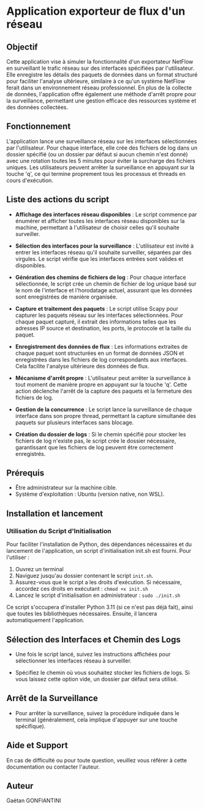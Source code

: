 # Application exporteur de flux d'un réseau

## Objectif

Cette application vise à simuler la fonctionnalité d'un exportateur NetFlow en surveillant le trafic réseau sur des interfaces spécifiées par l'utilisateur. Elle enregistre les détails des paquets de données dans un format structuré pour faciliter l'analyse ultérieure, similaire à ce qu'un système NetFlow ferait dans un environnement réseau professionnel. En plus de la collecte de données, l'application offre également une méthode d'arrêt propre pour la surveillance, permettant une gestion efficace des ressources système et des données collectées.

## Fonctionnement

L'application lance une surveillance réseau sur les interfaces sélectionnées par l'utilisateur. Pour chaque interface, elle crée des fichiers de log dans un dossier spécifié (ou un dossier par défaut si aucun chemin n'est donné) avec une rotation toutes les 5 minutes pour éviter la surcharge des fichiers uniques. Les utilisateurs peuvent arrêter la surveillance en appuyant sur la touche 'q', ce qui termine proprement tous les processus et threads en cours d'exécution.

## Liste des actions du script

- **Affichage des interfaces réseau disponibles** : Le script commence par énumérer et afficher toutes les interfaces réseau disponibles sur la machine, permettant à l'utilisateur de choisir celles qu'il souhaite surveiller.

- **Sélection des interfaces pour la surveillance** : L'utilisateur est invité à entrer les interfaces réseau qu'il souhaite surveiller, séparées par des virgules. Le script vérifie que les interfaces entrées sont valides et disponibles.

- **Génération des chemins de fichiers de log** : Pour chaque interface sélectionnée, le script crée un chemin de fichier de log unique basé sur le nom de l'interface et l'horodatage actuel, assurant que les données sont enregistrées de manière organisée.

- **Capture et traitement des paquets** : Le script utilise Scapy pour capturer les paquets réseau sur les interfaces sélectionnées. Pour chaque paquet capturé, il extrait des informations telles que les adresses IP source et destination, les ports, le protocole et la taille du paquet.

- **Enregistrement des données de flux** : Les informations extraites de chaque paquet sont structurées en un format de données JSON et enregistrées dans les fichiers de log correspondants aux interfaces. Cela facilite l'analyse ultérieure des données de flux.

- **Mécanisme d'arrêt propre** : L'utilisateur peut arrêter la surveillance à tout moment de manière propre en appuyant sur la touche 'q'. Cette action déclenche l'arrêt de la capture des paquets et la fermeture des fichiers de log.

- **Gestion de la concurrence** : Le script lance la surveillance de chaque interface dans son propre thread, permettant la capture simultanée des paquets sur plusieurs interfaces sans blocage.

- **Création du dossier de logs** : Si le chemin spécifié pour stocker les fichiers de log n'existe pas, le script crée le dossier nécessaire, garantissant que les fichiers de log peuvent être correctement enregistrés.

## Prérequis

- Être administrateur sur la machine cible.
- Système d'exploitation : Ubuntu (version native, non WSL).

## Installation et lancement

### Utilisation du Script d'Initialisation

Pour faciliter l'installation de Python, des dépendances nécessaires et du lancement de l'application, un script d'initialisation init.sh est fourni. Pour l'utiliser :

1. Ouvrez un terminal
2. Naviguez jusqu'au dossier contenant le script `init.sh`.
3. Assurez-vous que le script a les droits d'exécution. Si nécessaire, accordez ces droits en exécutant : ``chmod +x init.sh``
4. Lancez le script d'initialisation en administrateur : ``sudo ./init.sh``

Ce script s'occupera d'installer Python 3.11 (si ce n'est pas déjà fait), ainsi que toutes les bibliothèques nécessaires. Ensuite, il lancera automatiquement l'application.

## Sélection des Interfaces et Chemin des Logs

- Une fois le script lancé, suivez les instructions affichées pour sélectionner les interfaces réseau à surveiller.

- Spécifiez le chemin où vous souhaitez stocker les fichiers de logs. Si vous laissez cette option vide, un dossier par défaut sera utilisé.

## Arrêt de la Surveillance

- Pour arrêter la surveillance, suivez la procédure indiquée dans le terminal (généralement, cela implique d'appuyer sur une touche spécifique).

## Aide et Support

En cas de difficulté ou pour toute question, veuillez vous référer à cette documentation ou contacter l'auteur.

## Auteur

Gaëtan GONFIANTINI
